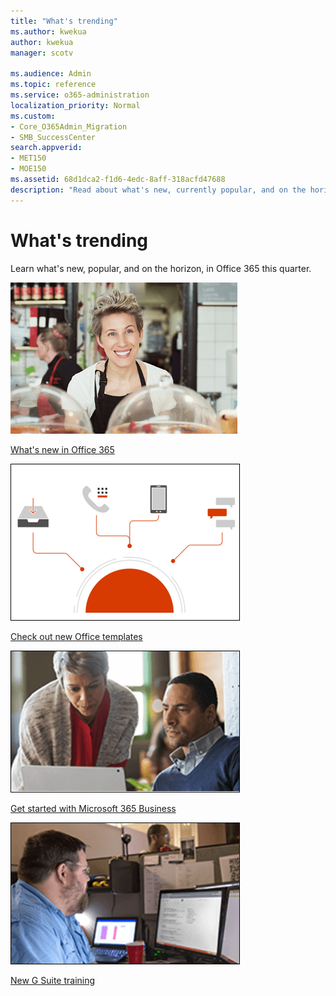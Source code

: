 ```yaml
---
title: "What's trending"
ms.author: kwekua
author: kwekua
manager: scotv

ms.audience: Admin
ms.topic: reference
ms.service: o365-administration
localization_priority: Normal
ms.custom:
- Core_O365Admin_Migration
- SMB_SuccessCenter
search.appverid:
- MET150
- MOE150
ms.assetid: 68d1dca2-f1d6-4edc-8aff-318acfd47688
description: "Read about what's new, currently popular, and on the horizon, in Office 365."
---
```


# What's trending

Learn what's new, popular, and on the horizon, in Office 365 this quarter.
  
[![Picture of smiling woman](../media/fc5f4fa7-bc5b-4c07-9059-fb1c51e06c2e.png)](https://support.office.com/article/e9da47c4-9b89-4b49-b945-a204aeea6726.aspx)
  
[What's new in Office 365](https://support.office.com/article/95c8d81d-08ba-42c1-914f-bca4603e1426.aspx)
  
[![Image of archiving](../media/57954e18-5902-49d9-ae72-ca5ffc7b3870.png)](https://support.office.com/article/10f1fa35-f33a-4cb7-838c-a7f3e6228b20.aspx)
  
[Check out new Office templates](https://support.office.com/article/0865d155-bd36-407a-82be-929f2cd76f26.aspx)
  
[![2 people studying content on laptop](../media/6d6bd7b0-1154-48fe-9258-3e373916dc30.png)](https://support.office.com/article/c6c261e3-d50a-43a6-816f-35fe1e53acc6.aspx)
  
[Get started with Microsoft 365 Business](https://support.office.com/article/496e690b-b75d-4ff5-bf34-cc32905d0364)
  
[![Person studying content on computers](../media/6655548d-1190-40b6-8dc0-188eda02e84b.png)](https://support.office.com/article/cc0e480f-973e-4412-a27b-8a52108d6d51.aspx)
  
[New G Suite training](https://fasttrack.microsoft.com/roadmap)
  

